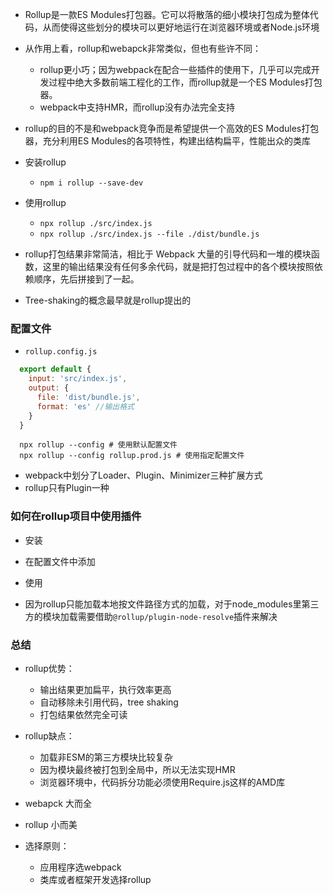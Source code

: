 - Rollup是一款ES Modules打包器。它可以将散落的细小模块打包成为整体代码，从而使得这些划分的模块可以更好地运行在浏览器环境或者Node.js环境
  
- 从作用上看，rollup和webapck非常类似，但也有些许不同：
  - rollup更小巧；因为webpack在配合一些插件的使用下，几乎可以完成开发过程中绝大多数前端工程化的工作，而rollup就是一个ES Modules打包器。
  - webpack中支持HMR，而rollup没有办法完全支持

- rollup的目的不是和webpack竞争而是希望提供一个高效的ES Modules打包器，充分利用ES Modules的各项特性，构建出结构扁平，性能出众的类库

- 安装rollup
  - `npm i rollup --save-dev`
- 使用rollup
  - `npx rollup ./src/index.js`
  - `npx rollup ./src/index.js --file ./dist/bundle.js`

- rollup打包结果非常简洁，相比于 Webpack 大量的引导代码和一堆的模块函数，这里的输出结果没有任何多余代码，就是把打包过程中的各个模块按照依赖顺序，先后拼接到了一起。

- Tree-shaking的概念最早就是rollup提出的

### 配置文件

- `rollup.config.js`

```js
  export default {
    input: 'src/index.js',
    output: {
      file: 'dist/bundle.js',
      format: 'es' //输出格式
    }
  }
```

```shell
  npx rollup --config # 使用默认配置文件
  npx rollup --config rollup.prod.js # 使用指定配置文件
```

- webpack中划分了Loader、Plugin、Minimizer三种扩展方式
- rollup只有Plugin一种

### 如何在rollup项目中使用插件
- 安装
- 在配置文件中添加
- 使用

- 因为rollup只能加载本地按文件路径方式的加载，对于node_modules里第三方的模块加载需要借助`@rollup/plugin-node-resolve`插件来解决


### 总结

- rollup优势：
  - 输出结果更加扁平，执行效率更高
  - 自动移除未引用代码，tree shaking
  - 打包结果依然完全可读

- rollup缺点：
  - 加载非ESM的第三方模块比较复杂
  - 因为模块最终被打包到全局中，所以无法实现HMR
  - 浏览器环境中，代码拆分功能必须使用Require.js这样的AMD库

- webapck 大而全
- rollup 小而美

- 选择原则：
  - 应用程序选webpack
  - 类库或者框架开发选择rollup